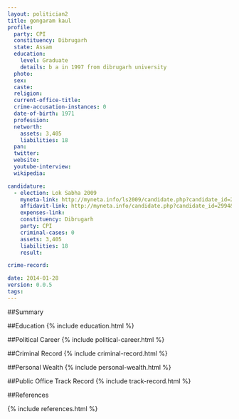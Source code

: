 ```yaml
---
layout: politician2
title: gongaram kaul
profile: 
  party: CPI
  constituency: Dibrugarh
  state: Assam
  education: 
    level: Graduate
    details: b a in 1997 from dibrugarh university
  photo: 
  sex: 
  caste: 
  religion: 
  current-office-title: 
  crime-accusation-instances: 0
  date-of-birth: 1971
  profession: 
  networth: 
    assets: 3,405
    liabilities: 18
  pan: 
  twitter: 
  website: 
  youtube-interview: 
  wikipedia: 

candidature: 
  - election: Lok Sabha 2009
    myneta-link: http://myneta.info/ls2009/candidate.php?candidate_id=2994
    affidavit-link: http://myneta.info/candidate.php?candidate_id=2994&scan=original
    expenses-link: 
    constituency: Dibrugarh 
    party: CPI
    criminal-cases: 0
    assets: 3,405
    liabilities: 18
    result:  

crime-record: 

date: 2014-01-28
version: 0.0.5
tags: 
---
```

##Summary


##Education
{% include education.html %}


##Political Career
{% include political-career.html %}


##Criminal Record
{% include criminal-record.html %}


##Personal Wealth
{% include personal-wealth.html %}


##Public Office Track Record
{% include track-record.html %}


##References


{% include references.html %}